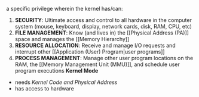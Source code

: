 a specific privilege wherein the kernel has/can:
1. **SECURITY**: Ultimate access and control to all hardware in the computer system (mouse, keyboard, display, network cards, disk, RAM, CPU, etc)
2. **FILE MANAGEMENT**: Know (and lives in) the [[Physical Address (PA)]] space and manages the [[Memory Hierarchy]]
3. **RESOURCE ALLOCATION**: Receive and manage I/O requests and interrupt other [[Application (User) Program|user programs]] 
4. **PROCESS MANAGEMENT**: Manage other user program locations on the RAM, the [[Memory Management Unit (MMU)]], and schedule user program executions
**Kernel Mode** 
- needs *Kernel Code and Physical Address*
- has access to hardware